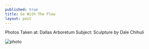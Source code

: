 ```yaml
---
published: true
title: Go With The Flow
layout: post
---
```

Photos Taken at: Dallas Arboretum
Subject: Sculpture by Dale Chihuli

![photo](http://res.cloudinary.com/dijs-design/image/upload/v1449353423/GoWithTheFlow_qwyglo.jpg)